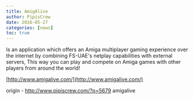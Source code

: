 ```yaml
---
title: AmigAlive
author: PipisCrew
date: 2016-05-27
categories: [news]
toc: true
---
```


Is an application which offers an Amiga multiplayer gaming experience over the internet by combining FS-UAE's netplay capabilities with external servers, This way you can play and compete on Amiga games with other players from around the world!

[http://www.amigalive.com/](http://www.amigalive.com/)

origin - http://www.pipiscrew.com/?p=5679 amigalive